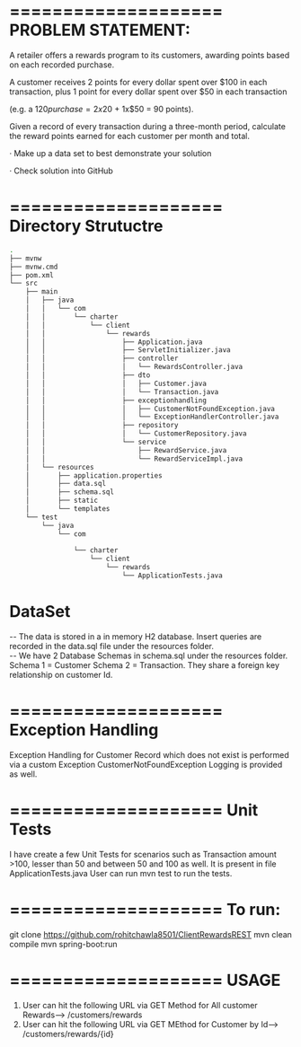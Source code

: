 
====================
PROBLEM STATEMENT:
====================

A retailer offers a rewards program to its customers, awarding points based on each recorded purchase. 

A customer receives 2 points for every dollar spent over $100 in each transaction, plus 1 point for every dollar spent over $50 in each transaction

(e.g. a $120 purchase = 2x$20 + 1x$50 = 90 points).

Given a record of every transaction during a three-month period, calculate the reward points earned for each customer per month and total. 

·  Make up a data set to best demonstrate your solution

·  Check solution into GitHub



====================
Directory Strutuctre
====================



```bash
.
├── mvnw
├── mvnw.cmd
├── pom.xml
└── src
    ├── main
    │   ├── java
    │   │   └── com
    │   │       └── charter
    │   │           └── client
    │   │               └── rewards
    │   │                   ├── Application.java
    │   │                   ├── ServletInitializer.java
    │   │                   ├── controller
    │   │                   │   └── RewardsController.java
    │   │                   ├── dto
    │   │                   │   ├── Customer.java
    │   │                   │   └── Transaction.java
    │   │                   ├── exceptionhandling
    │   │                   │   ├── CustomerNotFoundException.java
    │   │                   │   └── ExceptionHandlerController.java
    │   │                   ├── repository
    │   │                   │   └── CustomerRepository.java
    │   │                   └── service
    │   │                       ├── RewardService.java
    │   │                       └── RewardServiceImpl.java
    │   └── resources
    │       ├── application.properties
    │       ├── data.sql
    │       ├── schema.sql
    │       ├── static
    │       └── templates
    └── test
        └── java
            └── com
            
                └── charter
                    └── client
                        └── rewards
                            └── ApplicationTests.java

```


DataSet
====================
-- The data is stored in a in memory H2 database. Insert queries are recorded in the data.sql file under the resources folder.  
-- We have 2 Database Schemas in schema.sql under the resources folder. Schema 1 = Customer Schema 2 = Transaction. They share a foreign key relationship on customer Id.

====================
Exception Handling
====================
Exception Handling for Customer Record which does not exist is performed via a custom Exception CustomerNotFoundException
Logging is provided as well.

====================
Unit Tests
====================
I have create a few Unit Tests for scenarios such as Transaction amount >100, lesser than 50 and between 50 and 100 as well. It is present in file ApplicationTests.java
User can run  mvn test to run the tests.

====================
To run:
====================
git clone https://github.com/rohitchawla8501/ClientRewardsREST
mvn clean compile
mvn spring-boot:run

====================
USAGE
====================
1. User can hit the following URL via GET Method for All customer Rewards--> /customers/rewards
2. User can hit the following URL via GET MEthod for Customer by Id--> /customers/rewards/{id} 
